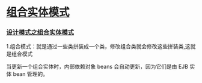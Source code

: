 # [组合实体模式](https://www.runoob.com/design-pattern/composite-entity-pattern.html)

### [设计模式之组合实体模式](https://blog.csdn.net/weixin_45492007/article/details/100515021)
1.组合模式：就是通过一些类拼装成一个类，修改组合类就会修改这些拼装类,这就是组合模式

当更新一个组合实体时，内部依赖对象 beans 会自动更新，因为它们是由 EJB 实体 bean 管理的。

